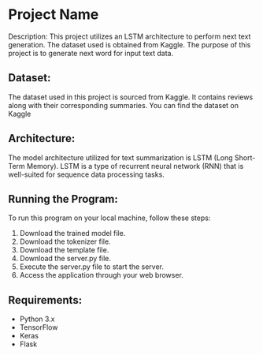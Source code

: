 # Project Name

Description:
This project utilizes an LSTM architecture to perform next text generation. The dataset used is obtained from Kaggle. The purpose of this project is to generate next word for input text data.

## Dataset:
The dataset used in this project is sourced from Kaggle. It contains reviews along with their corresponding summaries. You can find the dataset on Kaggle 
## Architecture:
The model architecture utilized for text summarization is LSTM (Long Short-Term Memory). LSTM is a type of recurrent neural network (RNN) that is well-suited for sequence data processing tasks.

## Running the Program:
To run this program on your local machine, follow these steps:
1. Download the trained model file.
2. Download the tokenizer file.
3. Download the template file.
4. Download the server.py file.
5. Execute the server.py file to start the server.
6. Access the application through your web browser.

## Requirements:
- Python 3.x
- TensorFlow
- Keras
- Flask

